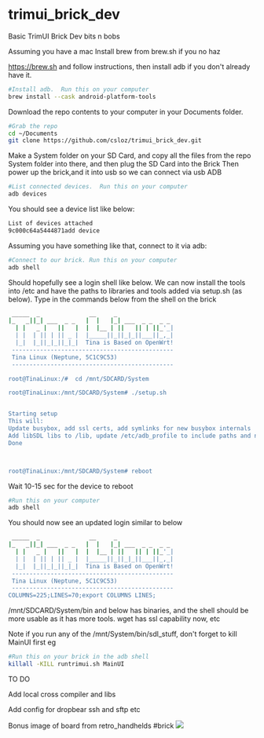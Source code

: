 # trimui_brick_dev
Basic TrimUI Brick Dev bits n bobs


Assuming you have a mac
Install brew from brew.sh if you no haz

https://brew.sh and follow instructions, then install adb if you don't already have it.

```bash
#Install adb.  Run this on your computer
brew install --cask android-platform-tools
```

Download the repo contents to your computer in your Documents folder.
```bash
#Grab the repo
cd ~/Documents
git clone https://github.com/csloz/trimui_brick_dev.git 
```


Make a System folder on your SD Card, and copy all the files from the repo System folder into there, and then plug the SD Card into the Brick
Then power up the brick,and it into usb so we can connect via usb ADB

```bash
#List connected devices.  Run this on your computer
adb devices
```
You should see a device list like below:

```bash
List of devices attached
9c000c64a5444871add	device
```

Assuming you have something like that, connect to it via adb:

```bash
#Connect to our brick. Run this on your computer
adb shell
```

Should hopefully see a login shell like below.
We can now install the tools into /etc and have the paths to libraries and tools added via setup.sh (as below).
Type in the commands below from the shell on the brick

```bash
 _____  _              __     _
|_   _||_| ___  _ _   |  |   |_| ___  _ _  _ _
  | |   _ |   ||   |  |  |__ | ||   || | ||_'_|
  | |  | || | || _ |  |_____||_||_|_||___||_,_|
  |_|  |_||_|_||_|_|  Tina is Based on OpenWrt!
 ----------------------------------------------
 Tina Linux (Neptune, 5C1C9C53)
 ----------------------------------------------

root@TinaLinux:/#  cd /mnt/SDCARD/System

root@TinaLinux:/mnt/SDCARD/System# ./setup.sh 


Starting setup
This will:
Update busybox, add ssl certs, add symlinks for new busybox internals
Add libSDL libs to /lib, update /etc/adb_profile to include paths and nicer defaults
Done



root@TinaLinux:/mnt/SDCARD/System# reboot
```

Wait 10-15 sec for the device to reboot


```bash
#Run this on your computer
adb shell

```

You should now see an updated login similar to below

```bash
 _____  _              __     _
|_   _||_| ___  _ _   |  |   |_| ___  _ _  _ _
  | |   _ |   ||   |  |  |__ | ||   || | ||_'_|
  | |  | || | || _ |  |_____||_||_|_||___||_,_|
  |_|  |_||_|_||_|_|  Tina is Based on OpenWrt!
 ----------------------------------------------
 Tina Linux (Neptune, 5C1C9C53)
 ----------------------------------------------
COLUMNS=225;LINES=70;export COLUMNS LINES;

```


/mnt/SDCARD/System/bin and below has binaries, and the shell should be more usable as it has more tools.
wget has ssl capability now, etc


Note if you run any of the /mnt/System/bin/sdl_stuff, don't forget to kill MainUI first
eg

```bash
#Run this on your brick in the adb shell
killall -KILL runtrimui.sh MainUI
```



  
TO DO

Add local cross compiler and libs

Add config for dropbear ssh and sftp etc



Bonus image of board from retro_handhelds #brick
![](trimui_board.png?raw=true)
